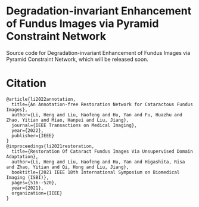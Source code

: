 # **Degradation-invariant Enhancement of Fundus Images via Pyramid Constraint Network**
Source code for Degradation-invariant Enhancement of Fundus Images via Pyramid Constraint Network, which will be released soon.

# Citation

```
@article{li2022annotation,
  title={An Annotation-free Restoration Network for Cataractous Fundus Images},
  author={Li, Heng and Liu, Haofeng and Hu, Yan and Fu, Huazhu and Zhao, Yitian and Miao, Hanpei and Liu, Jiang},
  journal={IEEE Transactions on Medical Imaging},
  year={2022},
  publisher={IEEE}
}
@inproceedings{li2021restoration,
  title={Restoration Of Cataract Fundus Images Via Unsupervised Domain Adaptation},
  author={Li, Heng and Liu, Haofeng and Hu, Yan and Higashita, Risa and Zhao, Yitian and Qi, Hong and Liu, Jiang},
  booktitle={2021 IEEE 18th International Symposium on Biomedical Imaging (ISBI)},
  pages={516--520},
  year={2021},
  organization={IEEE}
}
```